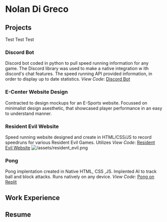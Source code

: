 # Nolan Di Greco

## Projects
Test Test Test
### Discord Bot
Discord bot coded in python to pull speed running information for any game. The Discord library was used to make a native integration w ith discord's chat features. The speed running API provided information, in order to display up to date statistics.
*View Code*: [Discord Bot](https://replit.com/@Nolzzee/Pong-1#index.html)

### E-Center Website Design
Contracted to design mockups for an E-Sports website. Focussed on minimalist design asesthetic, that showcased player performance in an easy to understand manner.

### Resident Evil Website
Speed running website designed and create in HTML/CSS/JS to record speedruns for various Resident Evil Games. Utilizes 
*View Code*: [Resident Evil Website](https://respeedrun.com/)
![/assets/resident_evil.png]()

### Pong 
Pong implentation created in Native HTML, CSS ,JS. Implented AI to track ball and block attacks. Runs natively on any device.
*View Code*: [Pong on Replit](https://replit.com/@Nolzzee/Pong-1#index.html)


## Work Experience


## Resume
